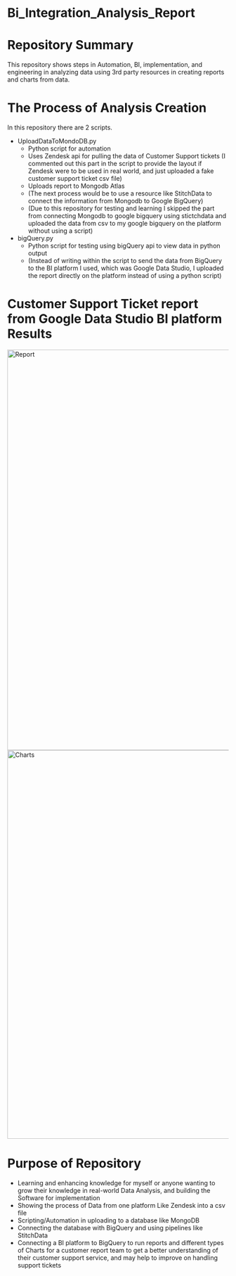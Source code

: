 # Bi_Integration_Analysis_Report

# Repository Summary
This repository shows steps in Automation, BI, implementation, and engineering in analyzing data using 3rd party resources in creating reports and charts from data. 

# The Process of Analysis Creation
In this repository there are 2 scripts. 
 - UploadDataToMondoDB.py
   - Python script for automation
   - Uses Zendesk api for pulling the data of Customer Support tickets (I commented out this part in the script to provide the layout if Zendesk were to be used in real world, and just uploaded a fake customer support ticket csv file)
   - Uploads report to Mongodb Atlas
   - (The next process would be to use a resource like StitchData to connect the information from Mongodb to Google BigQuery)
   - (Due to this repository for testing and learning I skipped the part from connecting Mongodb to google bigquery using stictchdata and uploaded the data from csv to my google bigquery on the platform without using a script)
 - bigQuery.py
   - Python script for testing using bigQuery api to view data in python output
   - (Instead of writing within the script to send the data from BigQuery to the BI platform I used, which was Google Data Studio, I uploaded the report directly on the platform instead of using a python script)
  
# Customer Support Ticket report from Google Data Studio BI platform Results
<img width="911" alt="Report" src="https://github.com/rcturner7/Bi_Integration_Analysis_Report/assets/98337469/6f2b1128-03ec-4718-81d6-e6ab5479022d">






<img width="884" alt="Charts" src="https://github.com/rcturner7/Bi_Integration_Analysis_Report/assets/98337469/0a711ef7-ef03-416a-96b1-0d924254ba5e">



# Purpose of Repository
 - Learning and enhancing knowledge for myself or anyone wanting to grow their knowledge in real-world Data Analysis, and building the Software for implementation
 - Showing the process of Data from one platform Like Zendesk into a csv file
 - Scripting/Automation in uploading to a database like MongoDB
 - Connecting the database with BigQuery and using pipelines like StitchData
 - Connecting a BI platform to BigQuery to run reports and different types of Charts for a customer report team to get a better understanding of their customer support service, and may help to improve on handling support tickets

